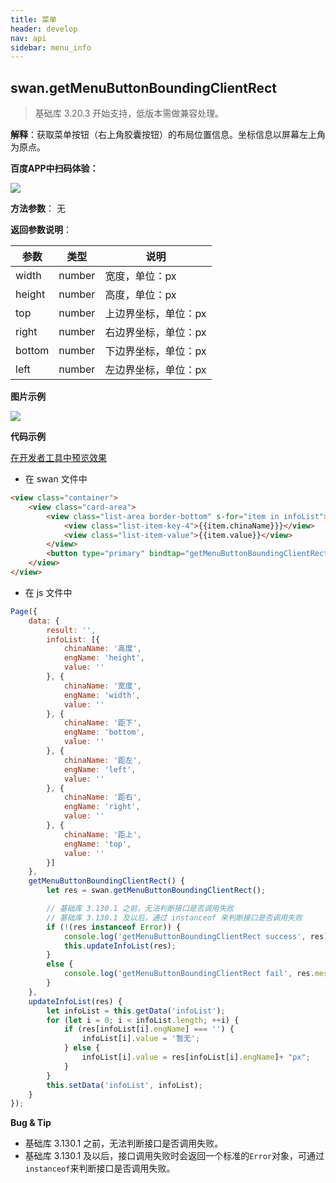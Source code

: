```yaml
---
title: 菜单
header: develop
nav: api
sidebar: menu_info
---
```



## swan.getMenuButtonBoundingClientRect

> 基础库 3.20.3 开始支持，低版本需做兼容处理。

**解释**：获取菜单按钮（右上角胶囊按钮）的布局位置信息。坐标信息以屏幕左上角为原点。

**百度APP中扫码体验：**

<img src="https://b.bdstatic.com/miniapp/assets/images/doc_demo/pages_getMenuButtonBoundingClientRect.png"  class="demo-qrcode-image" />

**方法参数**： 无

**返回参数说明**：

|参数	|类型	|说明|
|--|--|--|
|width|	number|	宽度，单位：px|
|height|	number	|高度，单位：px|
|top	|number|	上边界坐标，单位：px|
|right|	number|	右边界坐标，单位：px|
|bottom|	number	|下边界坐标，单位：px|
|left	|number|	左边界坐标，单位：px|
 
**图片示例**

<div class="m-doc-custom-examples">
    <div class="m-doc-custom-examples-correct">
        <img src="https://b.bdstatic.com/miniapp/image/getMenuButtonBoundingClientRect.gif">
    </div>
    <div class="m-doc-custom-examples-correct">
        <img src=" ">
    </div>
    <div class="m-doc-custom-examples-correct">
        <img src=" ">
    </div>     
</div>

**代码示例**

<a href="swanide://fragment/9aa1542b4635cd60c2ca9e44b4e4fa631576122364930" title="在开发者工具中预览效果" target="_self">在开发者工具中预览效果</a>

* 在 swan 文件中

```html
<view class="container">
    <view class="card-area">  
        <view class="list-area border-bottom" s-for="item in infoList">
            <view class="list-item-key-4">{{item.chinaName}}}</view>
            <view class="list-item-value">{{item.value}}</view>
        </view>        
        <button type="primary" bindtap="getMenuButtonBoundingClientRect">点击获取胶囊布局信息</button>
    </view>
</view>
```

* 在 js 文件中

```js
Page({
    data: {
        result: '',
        infoList: [{
            chinaName: '高度',
            engName: 'height', 
            value: ''
        }, {
            chinaName: '宽度',
            engName: 'width', 
            value: ''
        }, {
            chinaName: '距下',
            engName: 'bottom', 
            value: ''
        }, {
            chinaName: '距左',
            engName: 'left', 
            value: ''
        }, {
            chinaName: '距右',
            engName: 'right', 
            value: ''
        }, {
            chinaName: '距上',
            engName: 'top', 
            value: ''
        }]
    },
    getMenuButtonBoundingClientRect() {
        let res = swan.getMenuButtonBoundingClientRect();

        // 基础库 3.130.1 之前，无法判断接口是否调用失败
        // 基础库 3.130.1 及以后，通过 instanceof 来判断接口是否调用失败
        if (!(res instanceof Error)) {
            console.log('getMenuButtonBoundingClientRect success', res);
            this.updateInfoList(res);
        }
        else {
            console.log('getMenuButtonBoundingClientRect fail', res.message);
        }
    },
    updateInfoList(res) {
        let infoList = this.getData('infoList');
        for (let i = 0; i < infoList.length; ++i) {
            if (res[infoList[i].engName] === '') {
                infoList[i].value = '暂无';
            } else {
                infoList[i].value = res[infoList[i].engName]+ "px";
            }
        }
        this.setData('infoList', infoList);
    }
});
```


**Bug & Tip**

* 基础库 3.130.1 之前，无法判断接口是否调用失败。
* 基础库 3.130.1 及以后，接口调用失败时会返回一个标准的`Error`对象，可通过`instanceof`来判断接口是否调用失败。